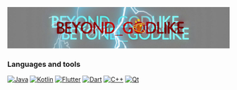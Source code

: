 ![Header](https://github.com/beyond-godlike/beyond-godlike/blob/main/header.png)

### Languages and tools

[![Java](https://img.shields.io/badge/Java-000051?style=for-the-badge&logo=java&)](https://www.java.com)
[![Kotlin](https://img.shields.io/badge/Kotlin-000051?style=for-the-badge&logo=kotlin)](https://kotlinlang.org/)
[![Flutter](https://img.shields.io/badge/Flutter-000051?style=for-the-badge&logo=flutter&logoColor=47C5FB)](https://flutter.dev/)
[![Dart](https://img.shields.io/badge/Dart-000051?style=for-the-badge&logo=Dart&logoColor=097CDB)](https://dart.dev/)
[![C++](https://img.shields.io/badge/-C++-000051?style=for-the-badge&logo=C%b2%2b)](https://www.qt.io/)
[![Qt](https://img.shields.io/badge/Qt-000051?style=for-the-badge&logo=Qt)](https://www.cplusplus.com/)

<!--
**beyond-godlike/beyond-godlike** is a ✨ _special_ ✨ repository because its `README.md` (this file) appears on your GitHub profile.

Here are some ideas to get you started:

- 🔭 I’m currently working on ...
- 🌱 I’m currently learning ...
- 👯 I’m looking to collaborate on ...
- 🤔 I’m looking for help with ...
- 💬 Ask me about ...
- 📫 How to reach me: ...
- 😄 Pronouns: ...
- ⚡ Fun fact: ...
-->
